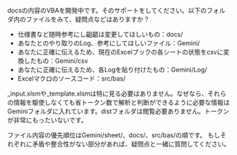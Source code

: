 docsの内容のVBAを開発中です。そのサポートをしてください。以下のフォルダ内のファイルをみて、疑問点などはありますか？
- 仕様書など随時参考にし齟齬は変更してほしいもの：docs/
- あなたとのやり取りのLog、参考にしてほしいファイル：Gemini/
- あなたに正確に伝えるため、現在のExcelブックの各シートの状態をcsvに変換したもの：Gemini/csv
- あなたに正確に伝えるため、各Logを貼り付けたもの：Gemini/Log/
- Excelマクロのソースコード：src/bas/

_input.xlsmや_template.xlsmは特に見る必要はありません。なぜなら、それらの情報を駆使しなくても省トークン数で解析と判断ができるように必要な情報はGeminiフォルダに入れています。distフォルダは閲覧必要ありません。トークンが非常にもったいないです。

ファイル内容の優先順位はGemini/sheet/、docs/、src/bas/の順です。
もしそれぞれに矛盾や整合性がない部分があれば、疑問点と一緒に質問してください。